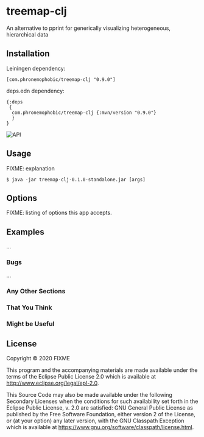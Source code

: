 # treemap-clj

An alternative to pprint for generically visualizing heterogeneous, hierarchical data

## Installation

Leiningen dependency:

```
[com.phronemophobic/treemap-clj "0.9.0"]
```

deps.edn dependency:

```
{:deps
 {
  com.phronemophobic/treemap-clj {:mvn/version "0.9.0"}
  }
}
```


![API](/docs/api.png?raw=true)

## Usage

FIXME: explanation

    $ java -jar treemap-clj-0.1.0-standalone.jar [args]

## Options

FIXME: listing of options this app accepts.

## Examples

...

### Bugs

...

### Any Other Sections
### That You Think
### Might be Useful

## License

Copyright © 2020 FIXME

This program and the accompanying materials are made available under the
terms of the Eclipse Public License 2.0 which is available at
http://www.eclipse.org/legal/epl-2.0.

This Source Code may also be made available under the following Secondary
Licenses when the conditions for such availability set forth in the Eclipse
Public License, v. 2.0 are satisfied: GNU General Public License as published by
the Free Software Foundation, either version 2 of the License, or (at your
option) any later version, with the GNU Classpath Exception which is available
at https://www.gnu.org/software/classpath/license.html.
